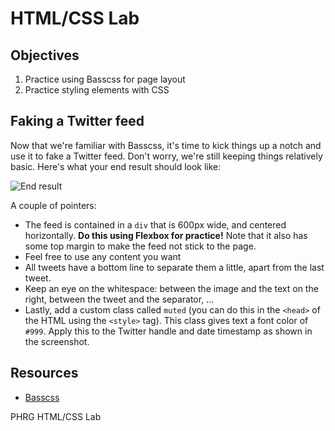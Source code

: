 # HTML/CSS Lab

## Objectives

1. Practice using Basscss for page layout
2. Practice styling elements with CSS

## Faking a Twitter feed
Now that we're familiar with Basscss, it's time to kick things up a notch and use it to fake a Twitter feed. Don't
worry, we're still keeping things relatively basic. Here's what your end result should look like:

![End result](http://i.imgur.com/kzZugpV.png)

A couple of pointers:

- The feed is contained in a `div` that is 600px wide, and centered horizontally. **Do this using Flexbox for
practice!** Note that it also has some top margin to make the feed not stick to the page.
- Feel free to use any content you want
- All tweets have a bottom line to separate them a little, apart from the last tweet.
- Keep an eye on the whitespace: between the image and the text on the right, between the tweet and the separator, ...
- Lastly, add a custom class called `muted` (you can do this in the `<head>` of the HTML using the `<style>` tag). This
class gives text a font color of `#999`. Apply this to the Twitter handle and date timestamp as shown in the screenshot.


## Resources
- [Basscss](http://www.basscss.com)
<p data-visibility='hidden'>PHRG HTML/CSS Lab</p>